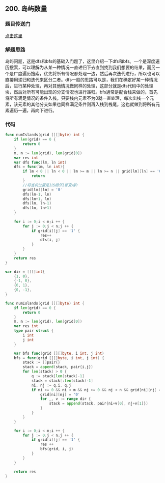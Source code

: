 ## 200. 岛屿数量

### 题目传送门

[点击这里](https://leetcode.cn/problems/number-of-islands/)

### 解题思路

岛屿问题，这是dfs和bfs的基础入门题了，这里介绍一下dfs和bfs。一个是深度遍历搜索，可以理解为从某一种情况一直递归下去直到找到我们想要的结果，而另一个是广度遍历搜索，优先将所有情况都处理一边，然后再次迭代进行，所以也可以直接用递归和迭代来区分二者。dfs一般的思路可以是，我们在确定好某一种情况后，进行某种处理，再对其他情况做同样的处理，这部分就是dfs代码中的处理块，然后对所有可能出现的分支情况也进行递归。bfs通常是配合栈来做的，首先将所有满足情况的条件入栈，只要栈内元素不为0就一直处理，每次出栈一个元素，该元素的其他分支如果也同样满足条件则再入栈到栈尾，这也就做到将所有元素遍历一遍，再向下进行。

### 代码

```go
func numIslands(grid [][]byte) int {
    if len(grid) == 0 {
        return 0
    }
    m, n := len(grid), len(grid[0])
    var res int
    var dfs func(lm, ln int)
    dfs = func(lm, ln int){
        if lm < 0 || ln < 0 || lm >= m || ln >= n || grid[lm][ln] == '0' {
            return
        }
        //将当前位置是1的相邻1都变成0
        grid[lm][ln] = '0'
        dfs(lm-1, ln)
        dfs(lm+1, ln)
        dfs(lm, ln-1)
        dfs(lm, ln+1)
    }
    
    for i := 0;i < m;i ++ {
        for j := 0;j < n;j ++ {
            if grid[i][j] == '1' {
                res++
                dfs(i, j)
            }
        }
    }
    return res
}
```

```go
var dir = [][]int{
	{1, 0},
	{-1, 0},
	{0, 1},
	{0, -1},
}

func numIslands(grid [][]byte) int {
	if len(grid) == 0 {
		return 0
	}
	m, n := len(grid), len(grid[0])
	var res int
	type pair struct {
		i int
		j int
	}

	var bfs func(grid [][]byte, i int, j int)
	bfs = func(grid [][]byte, i int, j int) {
		stack := []pair{}
		stack = append(stack, pair{i,j})
		for len(stack) > 0 {
			q := stack[len(stack)-1]
			stack = stack[:len(stack)-1]
			ni, nj := q.i, q.j
			if ni >= 0 && ni < m && nj >= 0 && nj < n && grid[ni][nj] == '1' {
				grid[ni][nj] = '0'
				for _, v := range dir {
					stack = append(stack, pair{ni+v[0], nj+v[1]})
				}
			}
		}
	}

	for i := 0;i < m;i ++ {
		for j := 0;j < n;j ++ {
			if grid[i][j] == '1' {
				res ++
				bfs(grid, i, j)
			}
		}
	}

	return res
}
```